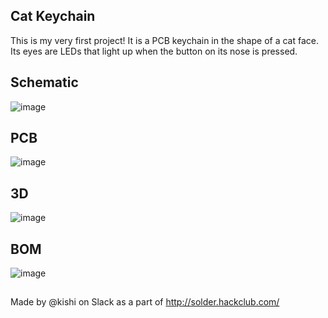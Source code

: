 ## Cat Keychain
This is my very first project! It is a PCB keychain in the shape of a cat face. Its eyes are LEDs that light up when the button on its nose is pressed.

## Schematic
![image](https://github.com/user-attachments/assets/625b0a17-4706-4ebe-bb57-e2989e8b3923)

## PCB
![image](https://github.com/user-attachments/assets/569cb835-db59-410d-828a-94b579e80516)

## 3D
![image](https://github.com/user-attachments/assets/19f760ed-4ec1-4b67-863d-5a861261871c)

## BOM
![image](https://github.com/user-attachments/assets/e7885f9d-b90a-48bf-859a-baf3c846a09a)

## 
Made by @kishi on Slack as a part of http://solder.hackclub.com/

